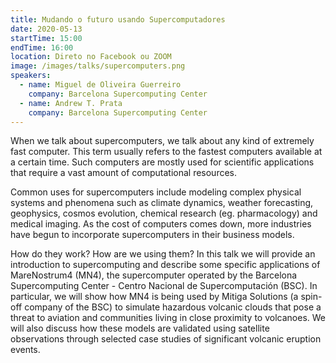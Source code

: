 ```yaml
---
title: Mudando o futuro usando Supercomputadores
date: 2020-05-13
startTime: 15:00
endTime: 16:00
location: Direto no Facebook ou ZOOM
image: /images/talks/supercomputers.png
speakers:
  - name: Miguel de Oliveira Guerreiro
    company: Barcelona Supercomputing Center
  - name: Andrew T. Prata
    company: Barcelona Supercomputing Center
---
```


When we talk about supercomputers, we talk about any kind of extremely fast computer. This term usually refers to the fastest computers available at a certain time. Such computers are mostly used for scientific applications that require a vast amount of computational resources.

Common uses for supercomputers include modeling complex physical systems and phenomena such as climate dynamics, weather forecasting, geophysics, cosmos evolution, chemical research (eg. pharmacology) and medical imaging. As the cost of computers comes down, more industries have begun to incorporate supercomputers in their business models.

How do they work? How are we using them? In this talk we will provide an introduction to supercomputing and describe some specific applications of MareNostrum4 (MN4), the supercomputer operated by the Barcelona Supercomputing Center - Centro Nacional de Supercomputación (BSC). In particular, we will show how MN4 is being used by Mitiga Solutions (a spin-off company of the BSC) to simulate hazardous volcanic clouds that pose a threat to aviation and communities living in close proximity to volcanoes. We will also discuss how these models are validated using satellite observations through selected case studies of significant volcanic eruption events.

